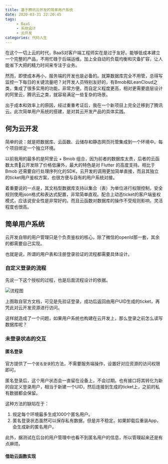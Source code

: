 ```yaml
---
title: 基于腾讯云开发的简单用户系统
date: 2020-03-31 22:20:45
tags:
     - BaaS
     - 系统设计
     - 云开发
categories: 代码人生
---
```


在这个一切上云的时代，BaaS对客户端工程师实在是过于友好。能够低成本建立一个完整的产品，不用忙碌于后端运维。加上全自动的负载均衡和灾备扩容，让人能省下大把的精力时间来专注于业务。

然而，即使成本再小，服务端的开发也是必备的。就算数据库完全不用管，总得写监控一下每日的关键流量吧？对开发人员特别友好的，有Bmob和LeanCloud之类，集成了很多实用的功能，非常方便。而自定义程度更高，相对更需要底层设计的阿里云，腾讯云之类，就容易满足一些复杂的场景。

出于成本和效率上的原因，经过重重考证后，我在一个新项目上完全迁移到了腾讯云。此次简单用户系统的搭建，是对其云开发产品的具体实践。

<!--more-->

## 何为云开发

简单的说：就是把数据库、云函数、云储存和静态网页托管集成到一个环境中。每个项目绑定一个独立环境。

以前我用的最多的是阿里云 + Bmob 组合，因为前者的数据库太贵，后者的云函数太贵🤣云开发除了价格低廉外，最大的特色是对 Flutter 的高度支持。相比于 Bmob 还需要自行处理序列化的SDK，云开发的调用更加简单直接，而且其独立的ticket用户鉴权方案，也很方便与自有的用户系统对接。

着重要说的一点是，其文档型数据库支持以集合（表）为单位进行权限控制，安全规则使用json格式和表达式配置，非常简单直观。配合上动态ticket的客户端鉴权模式，应该说安全性是非常好的。而且云函数对数据库的操作不受规则影响，灵活程度也很高。

## 简单用户系统

云开发自带的用户管理只是个负责鉴权的核心，除了微信的openId那一套，其余的都需要自己实现。

也就是说，所谓的用户表和注册登录验证的流程都需要具体设计。

### 自定义登录的流程

先说一下这个授权的过程，也是后面流程设计的依据。

![流程图](liuchengtu.png)

上图取自官方文档，可见是先验证登录，成功后返回由用户UID生成的ticket，再凭此对云开发资源进行访问。

这样就造成了一个问题，如果用户系统也构建在云开发上，那么登录之前怎么读写数据库呢？

### 未登录状态的交互

#### 匿名登录

官方提供了一个`匿名登录`的方法，不需要服务端操作，设置好对应资源的访问权限即可。

匿名登录后，这个用户状态会一直留在设备上，不会过期。也有接口将其转化为新的自定义登录用户，相当于新建一个UID，然后连接到生成的ticket上，之前的私有数据都会保留。

这种方法的缺陷在于：

1. 规定每个环境最多生成1000个匿名用户。
2. 匿名登录状态虽然可以保存私有数据，但是并不稳定。如果卸载后重装App，会生成新的匿名用户。

此外，据测试在后台的用户管理中也看不到匿名用户的信息，所以管理起来还是有点麻烦。

#### 借助云函数实现


